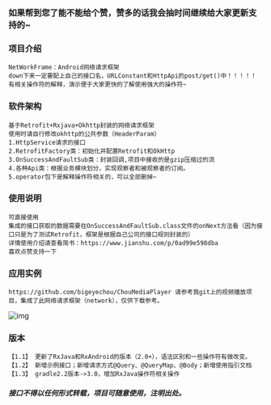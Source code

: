 ### 如果帮到您了能不能给个赞，赞多的话我会抽时间继续给大家更新支持的~
### 项目介绍
    NetWorkFrame：Android网络请求框架
    down下来一定要配上自己的接口名，URLConstant和HttpApi的post/get()中！！！！！
    有相关操作符的解释，演示便于大家更快的了解使用强大的操作符~

### 软件架构
    基于Retrofit+Rxjava+Okhttp封装的网络请求框架
    使用时请自行修改okhttp的公共参数（HeaderParam）
    1.HttpService请求的接口
    2.RetrofitFactory类：初始化并配置Retrofit和OkHttp
    3.OnSuccessAndFaultSub类：封装回调,项目中接收的是gzip压缩过的流
    4.各种Api类：根据业务模块划分，实现观察者和被观察者的订阅。
    5.operator包下是解释操作符相关的，可以全部删掉~
    
### 使用说明
    可直接使用
    集成的接口获取的数据需要在OnSuccessAndFaultSub.class文件的onNext方法看（因为接口只是为了测试Retrofit，框架是根据自己公司的接口规则封装的）
    详情使用介绍请查看简书：https://www.jianshu.com/p/0ad99e598dba  
    喜欢点赞支持一下
    
### 应用实例
    https://github.com/bigeyechou/ChouMediaPlayer 请参考我git上的视频播放项目，集成了此网络请求框架（network），仅供下载参考。
![img](https://upload-images.jianshu.io/upload_images/1427878-91fb21d8bdf8dd2d.gif?imageMogr2/auto-orient/strip)
### 版本
    【1.1】 更新了RxJava和RxAndroid的版本（2.0+），语法区别和一些操作符有做改变。
    【1.2】 新增示例接口；新增请求方式@Query、@QueryMap、@Body；新增使用指引文档
    【1.3】 gradle2.2版本->3.0，增加RxJava操作符相关操作

##### 接口不得以任何形式转载，项目可随意使用，注明出处。
